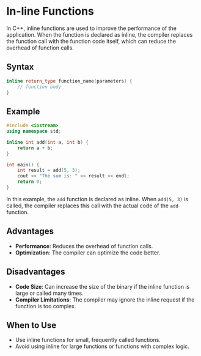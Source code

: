 # In-line Functions

In C++, inline functions are used to improve the performance of the application. When the function is declared as inline, the compiler replaces the function call with the function code itself, which can reduce the overhead of function calls.

## Syntax

```cpp
inline return_type function_name(parameters) {
    // function body
}
```

## Example

```cpp
#include <iostream>
using namespace std;

inline int add(int a, int b) {
    return a + b;
}

int main() {
    int result = add(5, 3);
    cout << "The sum is: " << result << endl;
    return 0;
}
```

In this example, the `add` function is declared as inline. When `add(5, 3)` is called, the compiler replaces this call with the actual code of the `add` function.

## Advantages

- **Performance**: Reduces the overhead of function calls.
- **Optimization**: The compiler can optimize the code better.

## Disadvantages

- **Code Size**: Can increase the size of the binary if the inline function is large or called many times.
- **Compiler Limitations**: The compiler may ignore the inline request if the function is too complex.

## When to Use

- Use inline functions for small, frequently called functions.
- Avoid using inline for large functions or functions with complex logic.
